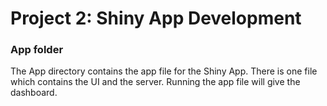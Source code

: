 # Project 2: Shiny App Development
### App folder

The App directory contains the app file for the Shiny App. There is one file which contains the UI and the server. Running the app file will give the dashboard.
